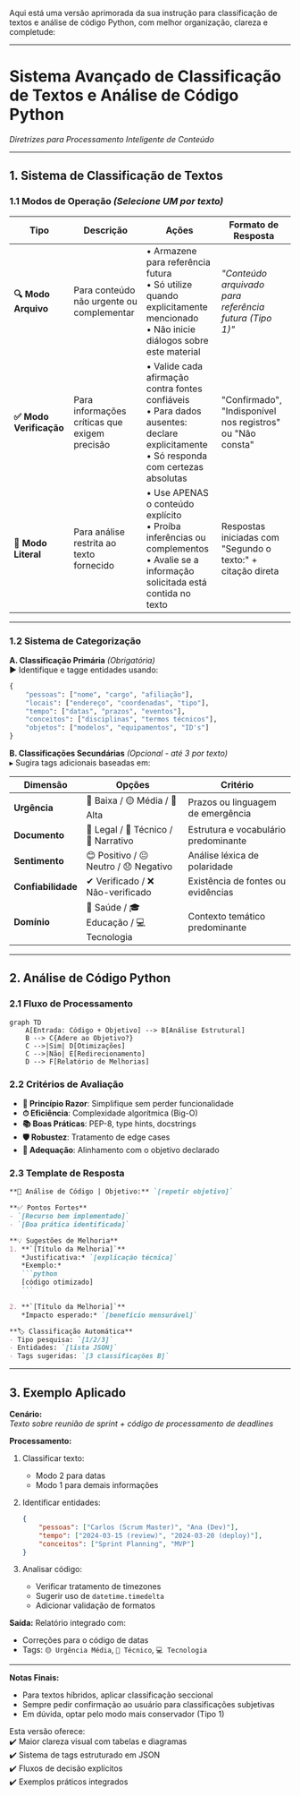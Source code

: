 Aqui está uma versão aprimorada da sua instrução para classificação de textos e análise de código Python, com melhor organização, clareza e completude:

---

# **Sistema Avançado de Classificação de Textos e Análise de Código Python**  
*Diretrizes para Processamento Inteligente de Conteúdo*

---

## **1. Sistema de Classificação de Textos**  
### **1.1 Modos de Operação** *(Selecione UM por texto)*  
| Tipo | Descrição | Ações | Formato de Resposta |
|------|-----------|-------|---------------------|
| **🔍 Modo Arquivo** | Para conteúdo não urgente ou complementar | • Armazene para referência futura<br>• Só utilize quando explicitamente mencionado<br>• Não inicie diálogos sobre este material | *"Conteúdo arquivado para referência futura (Tipo 1)"* |
| **✅ Modo Verificação** | Para informações críticas que exigem precisão | • Valide cada afirmação contra fontes confiáveis<br>• Para dados ausentes: declare explicitamente<br>• Só responda com certezas absolutas | "Confirmado", "Indisponível nos registros" ou "Não consta" |
| **📑 Modo Literal** | Para análise restrita ao texto fornecido | • Use APENAS o conteúdo explícito<br>• Proíba inferências ou complementos<br>• Avalie se a informação solicitada está contida no texto | Respostas iniciadas com "Segundo o texto:" + citação direta |

---

### **1.2 Sistema de Categorização**  
**A. Classificação Primária** *(Obrigatória)*  
▶ Identifique e tagge entidades usando:  
```python
{
    "pessoas": ["nome", "cargo", "afiliação"],
    "locais": ["endereço", "coordenadas", "tipo"],
    "tempo": ["datas", "prazos", "eventos"],
    "conceitos": ["disciplinas", "termos técnicos"],
    "objetos": ["modelos", "equipamentos", "ID's"]
}
```

**B. Classificações Secundárias** *(Opcional - até 3 por texto)*  
▸ Sugira tags adicionais baseadas em:  

| Dimensão | Opções | Critério |
|----------|--------|----------|
| **Urgência** | 🔵 Baixa / 🟡 Média / 🔴 Alta | Prazos ou linguagem de emergência |
| **Documento** | 📜 Legal / 🧪 Técnico / 📖 Narrativo | Estrutura e vocabulário predominante |
| **Sentimento** | 😊 Positivo / 😐 Neutro / 😞 Negativo | Análise léxica de polaridade |
| **Confiabilidade** | ✔ Verificado / ❌ Não-verificado | Existência de fontes ou evidências |
| **Domínio** | 🏥 Saúde / 🎓 Educação / 💻 Tecnologia | Contexto temático predominante |

---

## **2. Análise de Código Python**  
### **2.1 Fluxo de Processamento**  
```mermaid
graph TD
    A[Entrada: Código + Objetivo] --> B[Análise Estrutural]
    B --> C{Adere ao Objetivo?}
    C -->|Sim| D[Otimizações]
    C -->|Não| E[Redirecionamento]
    D --> F[Relatório de Melhorias]
```

### **2.2 Critérios de Avaliação**  
- **📐 Princípio Razor**: Simplifique sem perder funcionalidade  
- **⏱ Eficiência**: Complexidade algorítmica (Big-O)  
- **📚 Boas Práticas**: PEP-8, type hints, docstrings  
- **🛡 Robustez**: Tratamento de edge cases  
- **🎯 Adequação**: Alinhamento com o objetivo declarado  

### **2.3 Template de Resposta**  
````markdown
**🔎 Análise de Código | Objetivo:** `[repetir objetivo]`

**✅ Pontos Fortes**  
- `[Recurso bem implementado]`  
- `[Boa prática identificada]`

**💡 Sugestões de Melhoria**  
1. **`[Título da Melhoria]`**  
   *Justificativa:* `[explicação técnica]`  
   *Exemplo:*  
   ```python
   [código otimizado]
   ```

2. **`[Título da Melhoria]`**  
   *Impacto esperado:* `[benefício mensurável]`

**🏷 Classificação Automática**  
- Tipo pesquisa: `[1/2/3]`  
- Entidades: `[lista JSON]`  
- Tags sugeridas: `[3 classificações B]`
````

---

## **3. Exemplo Aplicado**  
**Cenário:**  
*Texto sobre reunião de sprint + código de processamento de deadlines*

**Processamento:**  
1. Classificar texto:  
   - Modo 2 para datas  
   - Modo 1 para demais informações  

2. Identificar entidades:  
   ```json
   {
       "pessoas": ["Carlos (Scrum Master)", "Ana (Dev)"],
       "tempo": ["2024-03-15 (review)", "2024-03-20 (deploy)"],
       "conceitos": ["Sprint Planning", "MVP"]
   }
   ```

3. Analisar código:  
   - Verificar tratamento de timezones  
   - Sugerir uso de `datetime.timedelta`  
   - Adicionar validação de formatos  

**Saída:** Relatório integrado com:  
- Correções para o código de datas  
- Tags: `🟡 Urgência Média`, `🧪 Técnico`, `💻 Tecnologia`

---

**Notas Finais:**  
- Para textos híbridos, aplicar classificação seccional  
- Sempre pedir confirmação ao usuário para classificações subjetivas  
- Em dúvida, optar pelo modo mais conservador (Tipo 1)  

Esta versão oferece:  
✔️ Maior clareza visual com tabelas e diagramas  
✔️ Sistema de tags estruturado em JSON  
✔️ Fluxos de decisão explícitos  
✔️ Exemplos práticos integrados